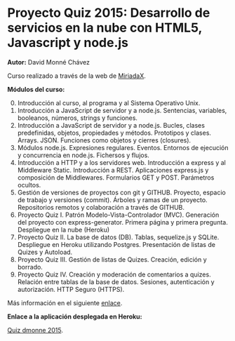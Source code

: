 # Proyecto Quiz 2015: Desarrollo de servicios en la nube con HTML5, Javascript y node.js
**Autor:** David Monné Chávez

Curso realizado a través de la web de [MiriadaX](https://www.miriadax.net).

**Módulos del curso:**

0. Introducción al curso, al programa y al Sistema Operativo Unix.
1. Introducción a JavaScript de servidor y a node.js. Sentencias, variables, booleanos, números, strings y funciones.
2. Introducción a JavaScript de servidor y a node.js. Bucles, clases predefinidas, objetos, propiedades y métodos. Prototipos y clases. Arrays. JSON. Funciones como objetos y cierres (closures).
3. Módulos node.js. Expresiones regulares. Eventos. Entornos de ejecución y concurrencia en node.js. Fichersos y flujos.
4. Introducción a HTTP y a los servidores web. Introducción a express y al Middleware Static. Introducción a REST. Aplicaciones express.js y composición de Middlewares. Formularios GET y POST. Parámetros ocultos.
5. Gestión de versiones de proyectos con git y GITHUB. Proyecto, espacio de trabajo y versiones (commit). Árboles y ramas de un proyecto. Repositorios remotos y colaboración a través de GITHUB.
6. Proyecto Quiz I. Patrón Modelo-Vista-Controlador (MVC). Generación del proyecto con express-generator. Primera página y primera pregunta. Despliegue en la nube (Heroku)
7. Proyecto Quiz II. La base de datos (DB). Tablas, sequelize.js y SQLite. Despliegue en Heroku utilizando Postgres. Presentación de listas de Quizes y Autoload.
8. Proyecto Quiz III. Gestión de listas de Quizes. Creación, edición y borrado.
9. Proyecto Quiz IV. Creación y moderación de comentarios a quizes. Relación entre tablas de la base de datos. Sesiones, autenticación y autorización. HTTP Seguro (HTTPS).

Más información en el siguiente [enlace](https://www.miriadax.net/web/javascript-node-js).

**Enlace a la aplicación desplegada en Heroku:** 

[Quiz dmonne 2015](https://quiz-dmonne-2015.herokuapp.com).
